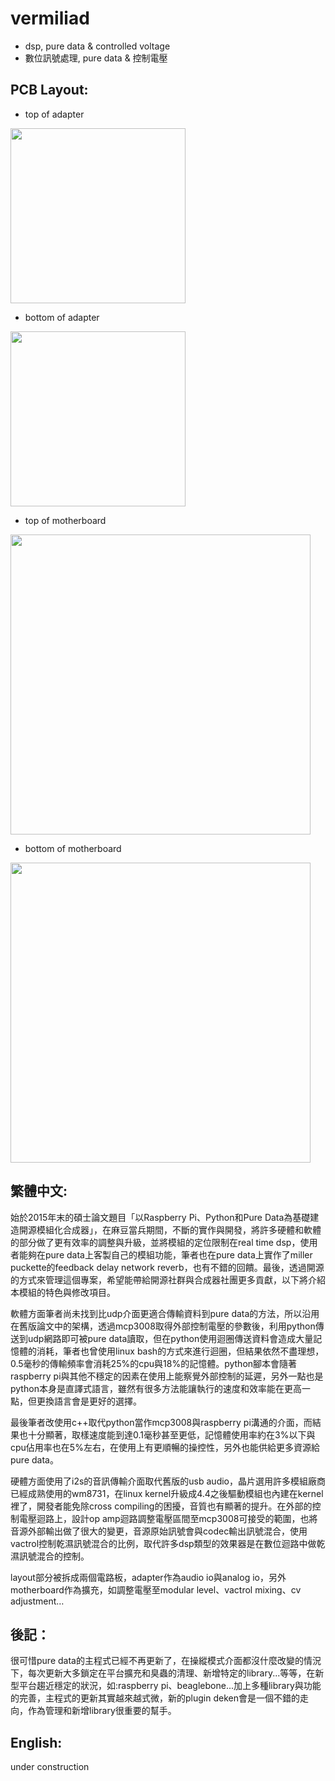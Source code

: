 # vermiliad
* dsp, pure data &amp; controlled voltage
* 數位訊號處理, pure data & 控制電壓

## PCB Layout:

* top of adapter
<img src="https://user-images.githubusercontent.com/15021145/30796960-cd4b5b22-a206-11e7-84ff-6005570c5a67.png" width="280">

* bottom of adapter
<img src="https://user-images.githubusercontent.com/15021145/30796958-cd006d7e-a206-11e7-9c64-897f3f4fd79b.png" width="280">

* top of motherboard
<img src="https://user-images.githubusercontent.com/15021145/30796961-ce5ef316-a206-11e7-9a36-1bf88692054d.png" width="480">

* bottom of motherboard
<img src="https://user-images.githubusercontent.com/15021145/30796962-ce5f92e4-a206-11e7-8839-7095d0f902c5.png" width="480">

## 繁體中文:

始於2015年末的碩士論文題目「以Raspberry Pi、Python和Pure Data為基礎建造開源模組化合成器」，在麻豆當兵期間，不斷的實作與開發，將許多硬體和軟體的部分做了更有效率的調整與升級，並將模組的定位限制在real time dsp，使用者能夠在pure data上客製自己的模組功能，筆者也在pure data上實作了miller puckette的feedback delay network reverb，也有不錯的回饋。最後，透過開源的方式來管理這個專案，希望能帶給開源社群與合成器社團更多貢獻，以下將介紹本模組的特色與修改項目。

軟體方面筆者尚未找到比udp介面更適合傳輸資料到pure data的方法，所以沿用在舊版論文中的架構，透過mcp3008取得外部控制電壓的參數後，利用python傳送到udp網路即可被pure data讀取，但在python使用迴圈傳送資料會造成大量記憶體的消耗，筆者也曾使用linux bash的方式來進行迴圈，但結果依然不盡理想，0.5毫秒的傳輸頻率會消耗25%的cpu與18%的記憶體。python腳本會隨著raspberry pi與其他不穩定的因素在使用上能察覺外部控制的延遲，另外一點也是python本身是直譯式語言，雖然有很多方法能讓執行的速度和效率能在更高一點，但更換語言會是更好的選擇。

最後筆者改使用c++取代python當作mcp3008與raspberry pi溝通的介面，而結果也十分顯著，取樣速度能到達0.1毫秒甚至更低，記憶體使用率約在3%以下與cpu佔用率也在5%左右，在使用上有更順暢的操控性，另外也能供給更多資源給pure data。

硬體方面使用了i2s的音訊傳輸介面取代舊版的usb audio，晶片選用許多模組廠商已經成熟使用的wm8731，在linux kernel升級成4.4之後驅動模組也內建在kernel裡了，開發者能免除cross compiling的困擾，音質也有顯著的提升。在外部的控制電壓迴路上，設計op amp迴路調整電壓區間至mcp3008可接受的範圍，也將音源外部輸出做了很大的變更，音源原始訊號會與codec輸出訊號混合，使用vactrol控制乾濕訊號混合的比例，取代許多dsp類型的效果器是在數位迴路中做乾濕訊號混合的控制。

layout部分被拆成兩個電路板，adapter作為audio io與analog io，另外motherboard作為擴充，如調整電壓至modular level、vactrol mixing、cv adjustment…

## 後記：
很可惜pure data的主程式已經不再更新了，在操縱模式介面都沒什麼改變的情況下，每次更新大多鎖定在平台擴充和臭蟲的清理、新增特定的library...等等，在新型平台趨近穩定的狀況，如:raspberry pi、beaglebone...加上多種library與功能的完善，主程式的更新其實越來越式微，新的plugin deken會是一個不錯的走向，作為管理和新增library很重要的幫手。

## English:
under construction
